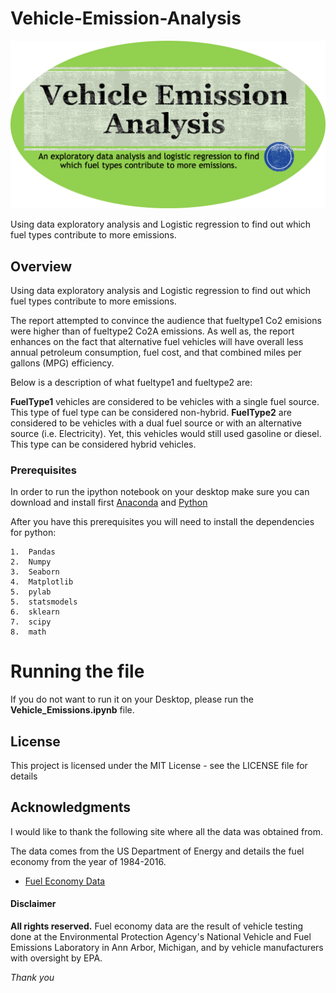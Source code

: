 # Vehicle-Emission-Analysis

![Alt image](https://github.com/PauloRlopez/Vehicle-Emission-Analysis/blob/master/images/fuel-rounded.png?raw="fuel-rounded")


Using data exploratory analysis and Logistic regression to find out which fuel types contribute to more emissions.

## Overview

Using data exploratory analysis and Logistic regression to find out which fuel types contribute to more emissions.

The report attempted to convince the audience that fueltype1 Co2 emisions were higher than of fueltype2 Co2A emissions. As well as, the report enhances on the fact that alternative fuel vehicles will have overall less annual petroleum consumption, fuel cost, and that combined miles per gallons (MPG) efficiency.

Below is a description of what fueltype1 and fueltype2 are:

**FuelType1** vehicles are considered to be vehicles with a single fuel source. This type of fuel type can be considered non-hybrid.
**FuelType2** are considered to be vehicles with a dual fuel source or with an alternative source (i.e. Electricity). Yet, this vehicles would still used gasoline or diesel. This type can be considered hybrid vehicles.



### Prerequisites

In order to run the ipython notebook on your desktop make sure you can download and install first [Anaconda](https://www.continuum.io/downloads) and [Python](https://www.python.org/downloads/)

After you have this prerequisites you will need to install the dependencies for python:

```
1.  Pandas
2.  Numpy
3.  Seaborn
4.  Matplotlib
5.  pylab
5.  statsmodels
6.  sklearn
7.  scipy
8.  math

```

# Running the file

If you do not want to run it on your Desktop, please run the **Vehicle_Emissions.ipynb** file.

## License

This project is licensed under the MIT License - see the LICENSE file for details

## Acknowledgments

I would like to thank the following site where all the data was obtained from.

The data comes from the US Department of Energy and details the fuel economy from the year of 1984-2016.

* [Fuel Economy Data](https://www.fueleconomy.gov/feg/download.shtml)


#### Disclaimer

**All rights reserved.**
Fuel economy data are the result of vehicle testing done at the Environmental Protection Agency's National Vehicle and Fuel Emissions Laboratory in Ann Arbor, Michigan, and by vehicle manufacturers with oversight by EPA.


*Thank you*
